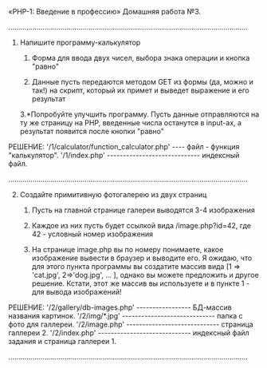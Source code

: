 «PHP-1: Введение в профессию» 
Домашняя работа №3.

.......................................................................................................................

1. Напишите программу-калькулятор
    1. Форма для ввода двух чисел, выбора знака операции и кнопка "равно"
    
    2. Данные пусть передаются методом GET из формы (да, можно и так!) на скрипт, 
       который их примет и выведет выражение и его результат
    
    3.*Попробуйте улучшить программу. Пусть данные отправляются на ту же страницу на PHP, введенные числа останутся 
       в input-ах, а результат появится после кнопки "равно"

РЕШЕНИЕ:
'/1/calculator/function_calculator.php' ---- файл - функция "калькулятор".
'/1/index.php' ----------------------------- индексный файл.

.......................................................................................................................

2. Создайте примитивную фотогалерею из двух страниц
    1. Пусть на главной странице галереи выводятся 3-4 изображения

    2. Каждое из них пусть будет ссылкой вида /image.php?id=42, где 42 - условный номер изображения

    3. На странице image.php вы по номеру понимаете, какое изображение вывести в браузер и выводите его. 
       Я ожидаю, что для этого пункта программы вы создатите массив вида [1 => 'cat.jpg', 2=>'dog.jpg', ... ], 
       однако вы можете предложить и другое решение. 
       Кстати, этот же массив вы используете и в пункте 1 - для вывода изображений!

РЕШЕНИЕ:
'/2/gallery/db-images.php' ----------------- БД-массив названия картинок. 
'/2/img/*.jpg' ----------------------------- папка с фото для галлереи.
'/2/image.php' ----------------------------- страница галлереи 2.
'/2/index.php' ----------------------------- индексный файл задания и страница галлереи 1.

.......................................................................................................................       